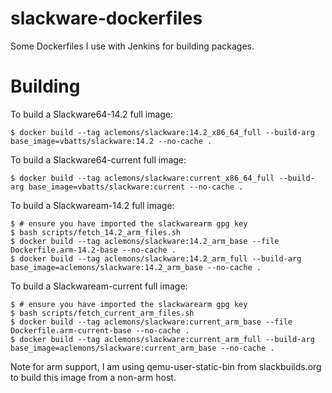 slackware-dockerfiles
=====================

Some Dockerfiles I use with Jenkins for building packages.

# Building

To build a Slackware64-14.2 full image:

    $ docker build --tag aclemons/slackware:14.2_x86_64_full --build-arg base_image=vbatts/slackware:14.2 --no-cache .

To build a Slackware64-current full image:

    $ docker build --tag aclemons/slackware:current_x86_64_full --build-arg base_image=vbatts/slackware:current --no-cache .

To build a Slackwaream-14.2 full image:

    $ # ensure you have imported the slackwarearm gpg key
    $ bash scripts/fetch_14.2_arm_files.sh
    $ docker build --tag aclemons/slackware:14.2_arm_base --file Dockerfile.arm-14.2-base --no-cache .
    $ docker build --tag aclemons/slackware:14.2_arm_full --build-arg base_image=aclemons/slackware:14.2_arm_base --no-cache .

To build a Slackwaream-current full image:

    $ # ensure you have imported the slackwarearm gpg key
    $ bash scripts/fetch_current_arm_files.sh
    $ docker build --tag aclemons/slackware:current_arm_base --file Dockerfile.arm-current-base --no-cache .
    $ docker build --tag aclemons/slackware:current_arm_full --build-arg base_image=aclemons/slackware:current_arm_base --no-cache .

Note for arm support, I am using qemu-user-static-bin from slackbuilds.org to build this image from a non-arm host.
